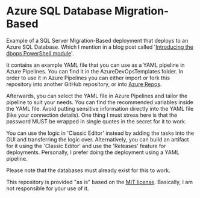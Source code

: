 # Azure SQL Database Migration-Based

Example of a SQL Server Migration-Based deployment that deploys to an Azure SQL Database. Which I mention in a blog post called '[Introducing the dbops PowerShell module](https://www.kevinrchant.com/2022/09/21/introducing-the-dbops-powershell-module/)'.

It contains an example YAML file that you can use as a YAML pipeline in Azure Pipelines. You can find it in the AzureDevOpsTemplates folder. In order to use it in Azure Pipelines you can either import or fork this repository into another GitHub repository, or into [Azure Repos](https://bit.ly/3s4uO77).

Afterwards, you can select the YAML file in Azure Pipelines and tailor the pipeline to suit your needs. You can find the recommended variables inside the YAML file. Avoid putting sensitive information directly into the YAML file (like your connection details). One thing I must stress here is that the password MUST be wrapped in single quotes in the secret for it to work.

You can use the logic in 'Classic Editor' instead by adding the tasks into the GUI and transferring the logic over. Alternatively, you can build an artifact for it using the 'Classic Editor' and use the 'Releases' feature for deployments. Personally, I prefer doing the deployment using a YAML pipeline.

Please note that the databases must already exist for this to work. 

This repository is provided "as is" based on the [MIT license](https://opensource.org/licenses/MIT). Basically, I am not responsible for your use of it.
